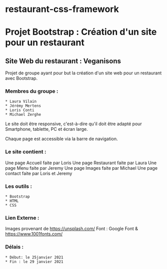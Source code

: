 # restaurant-css-framework

**Projet Bootstrap : Création d'un site pour un restaurant** 
   ======================================================

   ## Site Web du restaurant : Veganisons

  Projet de groupe ayant pour but la création d'un site web pour un restaurant avec Bootstrap.

  ### Membres du groupe :
    * Laura Vilain
    * Jérémy Mertens
    * Loris Conti
    * Michael Zerghe

  Le site doit être responsive, c'est-à-dire qu'il doit être adapté pour Smartphone, tablette, PC et écran large.

  Chaque page est accessible via la barre de navigation.

  ### Le site contient :

  Une page Accueil faite par Loris
  Une page Restaurant faite par Laura
  Une page Menu faite par Jeremy
  Une page Images faite par Michael
  Une page contact faite par Loris et Jeremy

  ### Les outils :

    * Bootstrap 
    * HTML
    * CSS


### Lien Externe :

Images provenant de https://unsplash.com/
Font :  Google Font & https://www.1001fonts.com/

### Délais : 

    * Début: le 25janvier 2021
    * Fin : le 29 janvier 2021 

